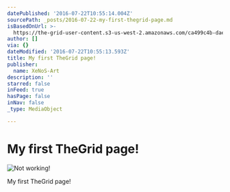 ```yaml
---
datePublished: '2016-07-22T10:55:14.004Z'
sourcePath: _posts/2016-07-22-my-first-thegrid-page.md
isBasedOnUrl: >-
  https://the-grid-user-content.s3-us-west-2.amazonaws.com/ca499c4b-dae0-48a6-9245-9a472c2f3829.jpg
author: []
via: {}
dateModified: '2016-07-22T10:55:13.593Z'
title: My first TheGrid page!
publisher:
  name: XeNoS-Art
description: ''
starred: false
inFeed: true
hasPage: false
inNav: false
_type: MediaObject

---
```

# My first TheGrid page!
![Not working!](https://the-grid-user-content.s3-us-west-2.amazonaws.com/ca499c4b-dae0-48a6-9245-9a472c2f3829.jpg)

My first TheGrid page!